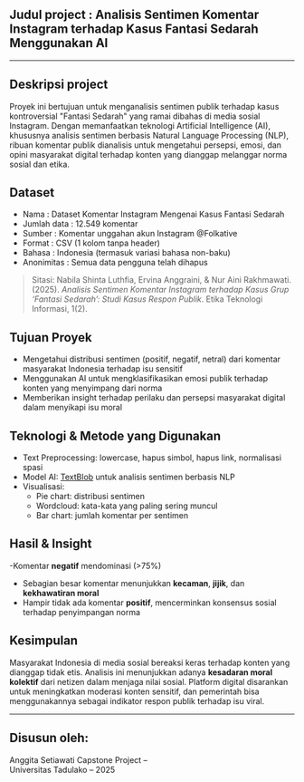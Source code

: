 ## Judul project : Analisis Sentimen Komentar Instagram terhadap Kasus Fantasi Sedarah Menggunakan AI
---
## Deskripsi project
Proyek ini bertujuan untuk menganalisis sentimen publik terhadap kasus kontroversial "Fantasi Sedarah" yang ramai dibahas di media sosial Instagram. Dengan memanfaatkan teknologi Artificial Intelligence (AI), khususnya analisis sentimen berbasis Natural Language Processing (NLP), ribuan komentar publik dianalisis untuk mengetahui persepsi, emosi, dan opini masyarakat digital terhadap konten yang dianggap melanggar norma sosial dan etika.

## Dataset
- Nama : Dataset Komentar Instagram Mengenai Kasus Fantasi Sedarah  
- Jumlah data : 12.549 komentar  
- Sumber : Komentar unggahan akun Instagram @Folkative  
- Format : CSV (1 kolom tanpa header)  
- Bahasa : Indonesia (termasuk variasi bahasa non-baku)  
- Anonimitas : Semua data pengguna telah dihapus

> Sitasi:
> Nabila Shinta Luthfia, Ervina Anggraini, & Nur Aini Rakhmawati. (2025). *Analisis Sentimen Komentar Instagram terhadap Kasus Grup ‘Fantasi Sedarah’: Studi Kasus Respon Publik*. Etika Teknologi Informasi, 1(2).


## Tujuan Proyek
- Mengetahui distribusi sentimen (positif, negatif, netral) dari komentar masyarakat Indonesia terhadap isu sensitif
- Menggunakan AI untuk mengklasifikasikan emosi publik terhadap konten yang menyimpang dari norma
- Memberikan insight terhadap perilaku dan persepsi masyarakat digital dalam menyikapi isu moral

## Teknologi & Metode yang Digunakan
- Text Preprocessing: lowercase, hapus simbol, hapus link, normalisasi spasi
- Model AI: [TextBlob](https://textblob.readthedocs.io/) untuk analisis sentimen berbasis NLP
- Visualisasi:
  - Pie chart: distribusi sentimen
  - Wordcloud: kata-kata yang paling sering muncul
  - Bar chart: jumlah komentar per sentimen

## Hasil & Insight
-Komentar **negatif** mendominasi (>75%)
- Sebagian besar komentar menunjukkan **kecaman**, **jijik**, dan **kekhawatiran moral**
- Hampir tidak ada komentar **positif**, mencerminkan konsensus sosial terhadap penyimpangan norma

## Kesimpulan
Masyarakat Indonesia di media sosial bereaksi keras terhadap konten yang dianggap tidak etis.
Analisis ini menunjukkan adanya **kesadaran moral kolektif** dari netizen dalam menjaga nilai sosial.
Platform digital disarankan untuk meningkatkan moderasi konten sensitif, dan pemerintah bisa menggunakannya sebagai indikator respon publik terhadap isu viral.

---

## Disusun oleh:
Anggita Setiawati
Capstone Project –  
Universitas Tadulako – 2025

